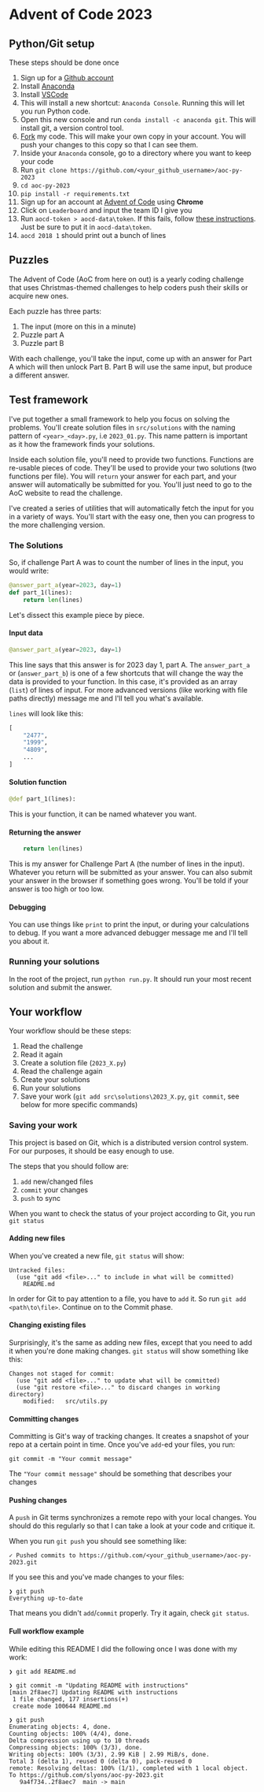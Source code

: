 # Advent of Code 2023

## Python/Git setup

These steps should be done once

1. Sign up for a [Github account](https://github.com/signup?source=header-home)
2. Install [Anaconda](https://www.anaconda.com/download)
3. Install [VSCode](https://code.visualstudio.com/)
4. This will install a new shortcut: `Anaconda Console`. Running this will let you run Python code.
5. Open this new console and run `conda install -c anaconda git`. This will install git, a version control tool.
6. [Fork](https://github.com/slyons/aoc-py-2023/fork) my code. This will make your own copy in your account. You will push your changes to this copy so that I can see them.
7. Inside your `Anaconda` console, go to a directory where you want to keep your code
8. Run `git clone https://github.com/<your_github_username>/aoc-py-2023`
9. `cd aoc-py-2023`
10. `pip install -r requirements.txt`
11. Sign up for an account at [Advent of Code](https://adventofcode.com/) using **Chrome**
12. Click on `Leaderboard` and input the team ID I give you
13. Run `aocd-token > aocd-data\token`. If this fails, follow [these instructions](https://github.com/wimglenn/advent-of-code/issues/1). Just be sure to put it in `aocd-data\token`.
14. `aocd 2018 1` should print out a bunch of lines

## Puzzles

The Advent of Code (AoC from here on out) is a yearly coding challenge that uses Christmas-themed challenges to help coders push their skills or acquire new ones.

Each puzzle has three parts:

1. The input (more on this in a minute)
2. Puzzle part A
3. Puzzle part B

With each challenge, you'll take the input, come up with an answer for Part A which will then unlock Part B. Part B will use the same input, but produce a different answer.

## Test framework

I've put together a small framework to help you focus on solving the problems. You'll create solution files in `src/solutions` with the naming pattern of `<year>_<day>.py`, i.e `2023_01.py`. This name pattern is important as it how the framework finds your solutions.

Inside each solution file, you'll need to provide two functions. Functions are re-usable pieces of code. They'll be used to provide your two solutions (two functions per file). You will `return` your answer for each part, and your answer will automatically be submitted for you. You'll just need to go to the AoC website to read the challenge.

I've created a series of utilities that will automatically fetch the input for you in a variety of ways. You'll start with the easy one, then you can progress to the more challenging version. 

### The Solutions

So, if challenge Part A was to count the number of lines in the input, you would write:

```python
@answer_part_a(year=2023, day=1)
def part_1(lines):
    return len(lines)
```

Let's dissect this example piece by piece.

#### Input data

```python
@answer_part_a(year=2023, day=1)
```

This line says that this answer is for 2023 day 1, part A. The `answer_part_a` or (`answer_part_b`) is one of a few shortcuts that will change the way the data is provided to your function. In this case, it's provided as an array (`list`) of lines of input. For more advanced versions (like working with file paths directly) message me and I'll tell you what's available.

`lines` will look like this:

```python
[
    "2477",
    "1999",
    "4809",
    ...
]
```

#### Solution function

```python
@def part_1(lines):
```

This is your function, it can be named whatever you want.

#### Returning the answer

```python
    return len(lines)
```

This is my answer for Challenge Part A (the number of lines in the input). Whatever you return will be submitted as your answer. You can also submit your answer in the browser if something goes wrong. You'll be told if your answer is too high or too low.

#### Debugging

You can use things like `print` to print the input, or during your calculations to debug. If you want a more advanced debugger message me and I'll tell you about it.

### Running your solutions

In the root of the project, run `python run.py`. It should run your most recent solution and submit the answer. 

## Your workflow

Your workflow should be these steps:

1. Read the challenge
2. Read it again
3. Create a solution file (`2023_X.py`)
4. Read the challenge again
5. Create your solutions
6. Run your solutions
7. Save your work (`git add src\solutions\2023_X.py`, `git commit`, see below for more specific commands)

### Saving your work

This project is based on Git, which is a distributed version control system. For our purposes, it should be easy enough to use. 

The steps that you should follow are:

1. `add` new/changed files
2. `commit` your changes
3. `push` to sync

When you want to check the status of your project according to Git, you run `git status`

#### Adding new files

When you've created a new file, `git status` will show:

```
Untracked files:
  (use "git add <file>..." to include in what will be committed)
	README.md
```

In order for Git to pay attention to a file, you have to `add` it. So run `git add <path\to\file>`. Continue on to the Commit phase.

#### Changing existing files

Surprisingly, it's the same as adding new files, except that you need to add it when you're done making changes. `git status` will show something like this:

```
Changes not staged for commit:
  (use "git add <file>..." to update what will be committed)
  (use "git restore <file>..." to discard changes in working directory)
	modified:   src/utils.py
```

#### Committing changes

Committing is Git's way of tracking changes. It creates a snapshot of your repo at a certain point in time. Once you've `add`-ed your files, you run:

`git commit -m "Your commit message"`

The `"Your commit message"` should be something that describes your changes

#### Pushing changes

A `push` in Git terms synchronizes a remote repo with your local changes. You should do this regularly so that I can take a look at your code and critique it.

When you run `git push` you should see something like:

```
✓ Pushed commits to https://github.com/<your_github_username>/aoc-py-2023.git
```

If you see this and you've made changes to your files:

```
❯ git push
Everything up-to-date
```

That means you didn't `add`/`commit` properly. Try it again, check `git status`.

#### Full workflow example

While editing this README I did the following once I was done with my work:

```shell
❯ git add README.md

❯ git commit -m "Updating README with instructions"
[main 2f8aec7] Updating README with instructions
 1 file changed, 177 insertions(+)
 create mode 100644 README.md

❯ git push
Enumerating objects: 4, done.
Counting objects: 100% (4/4), done.
Delta compression using up to 10 threads
Compressing objects: 100% (3/3), done.
Writing objects: 100% (3/3), 2.99 KiB | 2.99 MiB/s, done.
Total 3 (delta 1), reused 0 (delta 0), pack-reused 0
remote: Resolving deltas: 100% (1/1), completed with 1 local object.
To https://github.com/slyons/aoc-py-2023.git
   9a4f734..2f8aec7  main -> main
```
